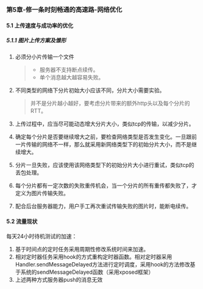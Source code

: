 ### 第5章-修一条时刻畅通的高速路-网络优化

#### 5.1 上传速度与成功率的优化

##### 5.1.1 图片上传方案及雏形

1. 必须分小片传输一个文件

   > - 服务器不支持断点续传。
   > - 单个消息越大越容易失败。

2. 不同类型的网络下分片初始大小应该不同，分片大小需要实验。

   > 并不是分片越小越好，要考虑分片带来的额外http头以及每个分片的RTT。

3. 上传过程中，应当尽可能动态增大分片大小，类似tcp的传输，以减少分片。

4. 确定每个分片是否要继续增大之前，要检查网络类型是否发生变化。一旦跟前一片传输的网络不一样，那么就采用新网络类型下的初始分片大小，而不是继续增大。

5. 分片一旦失败，应该使用该网络类型下的初始分片大小进行重试，类似tcp的丢包处理。

6. 每个分片都有一定次数的失败重传机会，当一个分片的所有重传都失败了，才定义为图片传输失败。

7. 配合后台服务器能力，用户手工再次重试传输失败的图片时，能断电续传。

#### 5.2 流量现状

每天24小时待机测试的加速：

1. 基于时间点的定时任务采用周期性修改系统时间来加速。
2. 相对定时器任务采用hook的方式重构定时器函数。相对定时器采用Handler.sendMessageDelayed方法进行定时调度，采用hook的方法修改基于系统的sendMessageDelayed函数（采用xposed框架）
3. 上述两种方式服务器push的消息无效